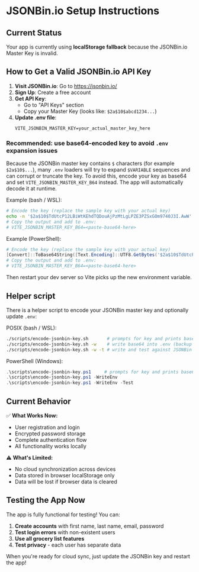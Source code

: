 # JSONBin.io Setup Instructions

## Current Status
Your app is currently using **localStorage fallback** because the JSONBin.io Master Key is invalid.

## How to Get a Valid JSONBin.io API Key

1. **Visit JSONBin.io**: Go to https://jsonbin.io/
2. **Sign Up**: Create a free account
3. **Get API Key**: 
   - Go to "API Keys" section
   - Copy your Master Key (looks like: `$2a$10$abcd1234...`)
4. **Update .env file**:
   ```
   VITE_JSONBIN_MASTER_KEY=your_actual_master_key_here
   ```

### Recommended: use base64-encoded key to avoid `.env` expansion issues

Because the JSONBin master key contains `$` characters (for example `$2a$10$...`), many `.env` loaders will try to expand `$VARIABLE` sequences and can corrupt or truncate the key. To avoid this, encode your key as base64 and set `VITE_JSONBIN_MASTER_KEY_B64` instead. The app will automatically decode it at runtime.

Example (bash / WSL):

```bash
# Encode the key (replace the sample key with your actual key)
echo -n '$2a$10$TdUtcP12LBiWtKEhdTQDouAjPzMtLgLPZE3PZSxGOm9740J3I.AwW' | base64
# Copy the output and add to .env:
# VITE_JSONBIN_MASTER_KEY_B64=<paste-base64-here>
```

Example (PowerShell):

```powershell
# Encode the key (replace the sample key with your actual key)
[Convert]::ToBase64String([Text.Encoding]::UTF8.GetBytes('$2a$10$TdUtcP12LBiWtKEhdTQDouAjPzMtLgLPZE3PZSxGOm9740J3I.AwW'))
# Copy the output and add to .env:
# VITE_JSONBIN_MASTER_KEY_B64=<paste-base64-here>
```

Then restart your dev server so Vite picks up the new environment variable.

Helper script
-------------

There is a helper script to encode your JSONBin master key and optionally update `.env`:

POSIX (bash / WSL):

```bash
./scripts/encode-jsonbin-key.sh       # prompts for key and prints base64
./scripts/encode-jsonbin-key.sh -w    # write base64 into .env (backup made)
./scripts/encode-jsonbin-key.sh -w -t # write and test against JSONBin
```

PowerShell (Windows):

```powershell
.\scripts\encode-jsonbin-key.ps1     # prompts for key and prints base64
.\scripts\encode-jsonbin-key.ps1 -WriteEnv
.\scripts\encode-jsonbin-key.ps1 -WriteEnv -Test
```


## Current Behavior

✅ **What Works Now:**
- User registration and login
- Encrypted password storage
- Complete authentication flow
- All functionality works locally

⚠️ **What's Limited:**
- No cloud synchronization across devices
- Data stored in browser localStorage only
- Data will be lost if browser data is cleared

## Testing the App Now

The app is fully functional for testing! You can:

1. **Create accounts** with first name, last name, email, password
2. **Test login errors** with non-existent users
3. **Use all grocery list features**
4. **Test privacy** - each user has separate data

When you're ready for cloud sync, just update the JSONBin key and restart the app!